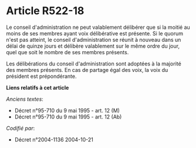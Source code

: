# Article R522-18

Le conseil d'administration ne peut valablement délibérer que si la moitié au moins de ses membres ayant voix délibérative
est présente. Si le quorum n'est pas atteint, le conseil d'administration se réunit à nouveau dans un délai de quinze jours
et délibère valablement sur le même ordre du jour, quel que soit le nombre de ses membres présents.

Les délibérations du conseil d'administration sont adoptées à la majorité des membres présents. En cas de partage égal des
voix, la voix du président est prépondérante.

**Liens relatifs à cet article**

_Anciens textes_:

  - Décret n°95-710 du 9 mai 1995 - art. 12 (M)
  - Décret n°95-710 du 9 mai 1995 - art. 12 (Ab)

_Codifié par_:

  - Décret n°2004-1136 2004-10-21
